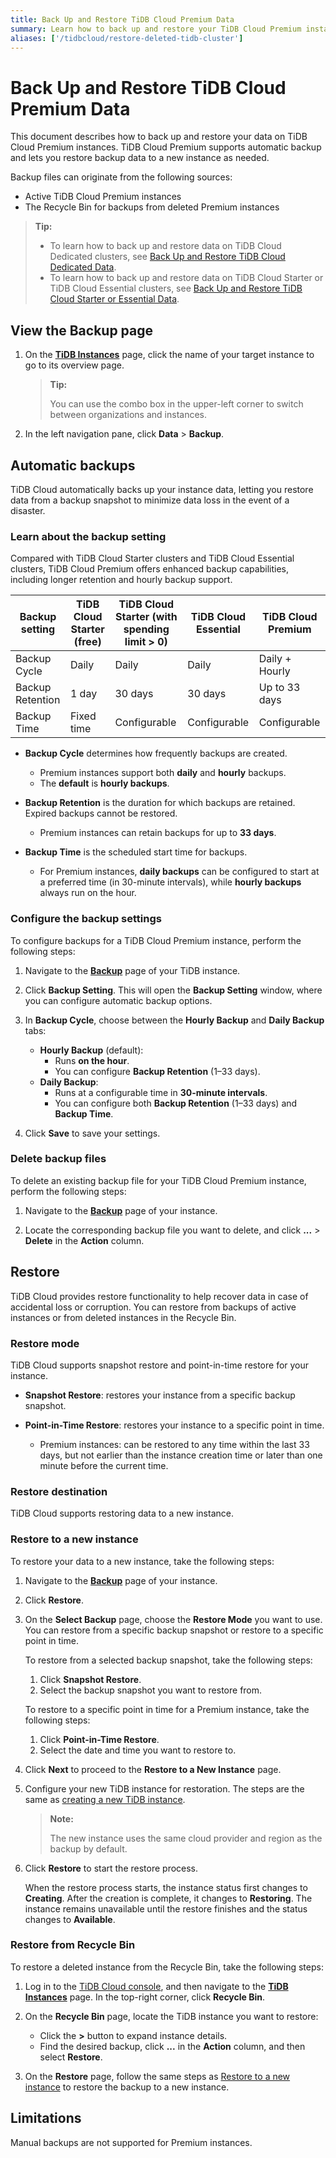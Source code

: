 ```yaml
---
title: Back Up and Restore TiDB Cloud Premium Data
summary: Learn how to back up and restore your TiDB Cloud Premium instances.
aliases: ['/tidbcloud/restore-deleted-tidb-cluster']
---
```


# Back Up and Restore TiDB Cloud Premium Data

This document describes how to back up and restore your data on TiDB Cloud Premium instances. TiDB Cloud Premium supports automatic backup and lets you restore backup data to a new instance as needed.

Backup files can originate from the following sources:

- Active TiDB Cloud Premium instances
- The Recycle Bin for backups from deleted Premium instances

> **Tip:**
>
> - To learn how to back up and restore data on TiDB Cloud Dedicated clusters, see [Back Up and Restore TiDB Cloud Dedicated Data](/tidb-cloud/backup-and-restore.md).
> - To learn how to back up and restore data on TiDB Cloud Starter or TiDB Cloud Essential clusters, see [Back Up and Restore TiDB Cloud Starter or Essential Data](/tidb-cloud/backup-and-restore-serverless.md).

## View the Backup page

1. On the [**TiDB Instances**](https://tidbcloud.com/tidbs) page, click the name of your target instance to go to its overview page.

    > **Tip:**
    >
    > You can use the combo box in the upper-left corner to switch between organizations and instances.

2. In the left navigation pane, click **Data** > **Backup**.

## Automatic backups

TiDB Cloud automatically backs up your instance data, letting you restore data from a backup snapshot to minimize data loss in the event of a disaster.

### Learn about the backup setting

Compared with TiDB Cloud Starter clusters and TiDB Cloud Essential clusters, TiDB Cloud Premium offers enhanced backup capabilities, including longer retention and hourly backup support.

| Backup setting   | TiDB Cloud Starter (free) | TiDB Cloud Starter (with spending limit > 0) | TiDB Cloud Essential | TiDB Cloud Premium |
|------------------|--------------------------|---------------------------------------------|--------------------|------------------|
| Backup Cycle     | Daily                    | Daily                                       | Daily              | Daily + Hourly   |
| Backup Retention | 1 day                    | 30 days                                     | 30 days            | Up to 33 days    |
| Backup Time      | Fixed time               | Configurable                               | Configurable       | Configurable     |

- **Backup Cycle** determines how frequently backups are created.

    - Premium instances support both **daily** and **hourly** backups.
    - The **default** is **hourly backups**.

- **Backup Retention** is the duration for which backups are retained. Expired backups cannot be restored.

    - Premium instances can retain backups for up to **33 days**.

- **Backup Time** is the scheduled start time for backups.

    - For Premium instances, **daily backups** can be configured to start at a preferred time (in 30-minute intervals), while **hourly backups** always run on the hour.

### Configure the backup settings

To configure backups for a TiDB Cloud Premium instance, perform the following steps:

1. Navigate to the [**Backup**](#view-the-backup-page) page of your TiDB instance.

2. Click **Backup Setting**. This will open the **Backup Setting** window, where you can configure automatic backup options.

3. In **Backup Cycle**, choose between the **Hourly Backup** and **Daily Backup** tabs:

    - **Hourly Backup** (default):
        - Runs **on the hour**.
        - You can configure **Backup Retention** (1–33 days).
    - **Daily Backup**:
        - Runs at a configurable time in **30-minute intervals**.
        - You can configure both **Backup Retention** (1–33 days) and **Backup Time**.

4. Click **Save** to save your settings.

### Delete backup files

To delete an existing backup file for your TiDB Cloud Premium instance, perform the following steps:

1. Navigate to the [**Backup**](#view-the-backup-page) page of your instance.

2. Locate the corresponding backup file you want to delete, and click **...** > **Delete** in the **Action** column.

## Restore

TiDB Cloud provides restore functionality to help recover data in case of accidental loss or corruption. You can restore from backups of active instances or from deleted instances in the Recycle Bin.

### Restore mode

TiDB Cloud supports snapshot restore and point-in-time restore for your instance.

- **Snapshot Restore**: restores your instance from a specific backup snapshot.

- **Point-in-Time Restore**: restores your instance to a specific point in time.

    - Premium instances: can be restored to any time within the last 33 days, but not earlier than the instance creation time or later than one minute before the current time.

### Restore destination

TiDB Cloud supports restoring data to a new instance.

### Restore to a new instance

To restore your data to a new instance, take the following steps:

1. Navigate to the [**Backup**](#view-the-backup-page) page of your instance.

2. Click **Restore**.

3. On the **Select Backup** page, choose the **Restore Mode** you want to use. You can restore from a specific backup snapshot or restore to a specific point in time.

    <SimpleTab>
    <div label="Snapshot Restore">

    To restore from a selected backup snapshot, take the following steps:

    1. Click **Snapshot Restore**.
    2. Select the backup snapshot you want to restore from.

    </div>
    <div label="Point-in-Time Restore">

    To restore to a specific point in time for a Premium instance, take the following steps:

    1. Click **Point-in-Time Restore**.
    2. Select the date and time you want to restore to.

    </div>
    </SimpleTab>

4. Click **Next** to proceed to the **Restore to a New Instance** page.

5. Configure your new TiDB instance for restoration. The steps are the same as [creating a new TiDB instance](/tidb-cloud/premium/create-tidb-instance-premium.md).

    > **Note:**
    >
    > The new instance uses the same cloud provider and region as the backup by default.

6. Click **Restore** to start the restore process.

    When the restore process starts, the instance status first changes to **Creating**. After the creation is complete, it changes to **Restoring**. The instance remains unavailable until the restore finishes and the status changes to **Available**.

### Restore from Recycle Bin

To restore a deleted instance from the Recycle Bin, take the following steps:

1. Log in to the [TiDB Cloud console](https://tidbcloud.com), and then navigate to the [**TiDB Instances**](https://staging.tidbcloud.com/tidbs?orgId=1369847559692509630&uiMode=new-offerings-preview) page. In the top-right corner, click **Recycle Bin**.

2. On the **Recycle Bin** page, locate the TiDB instance you want to restore:

    - Click the **>** button to expand instance details.
    - Find the desired backup, click **...** in the **Action** column, and then select **Restore**.

3. On the **Restore** page, follow the same steps as [Restore to a new instance](#restore-to-a-new-instance) to restore the backup to a new instance.

## Limitations

Manual backups are not supported for Premium instances.
